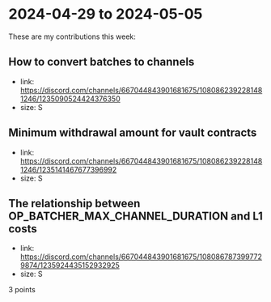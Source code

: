 # 2024-04-29 to 2024-05-05

These are my contributions this week:

## How to convert batches to channels

- link: https://discord.com/channels/667044843901681675/1080862392281481246/1235090524424376350
- size: S

## Minimum withdrawal amount for vault contracts

- link: https://discord.com/channels/667044843901681675/1080862392281481246/1235141467677396992
- size: S

## The relationship between OP_BATCHER_MAX_CHANNEL_DURATION and L1 costs

- link: https://discord.com/channels/667044843901681675/1080867873997729874/1235924435152932925
- size: S

3 points
